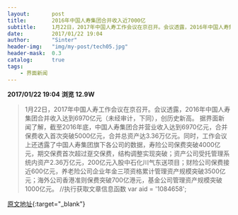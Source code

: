 ```yaml
---
layout:       post
title:        2016年中国人寿集团合并收入近7000亿
subtitle:     1月22日，2017年中国人寿工作会议在京召开。会议透露，2016年中国人寿集团合并收入达到6970亿元（未经审计）。
date:         2017/01/22 19:04
author:       "Sinter"
header-img:   "img/my-post/tech05.jpg"
header-mask:  0.3
catalog:      true
tags:
    - 界面新闻
---
```


**2017/01/22 19:04**  **浏览 12.9W**

> 1月22日，2017年中国人寿工作会议在京召开。会议透露，2016年中国人寿集团合并收入达到6970亿元（未经审计，下同），创历史新高。
据界面新闻了解，截至2016年底，中国人寿集团合并营业收入达到6970亿元，合并保费收入首次突破5000亿元，合并总资产达3.36万亿元。同时，工作会议上还透露了中国人寿集团旗下各公司的数据，寿险公司保费突破4000亿元，期交保费首次超过趸交保费，结构调整实现突破；资产公司受托管理系统内资产2.36万亿元，200亿元入股中石化川气东送项目；财险公司保费接近600亿元，养老险公司企业年金三项资格累计管理资产规模突破3500亿元；海外公司香港准则保费突破700亿港元，基金公司管理资产规模突破1000亿元。
	//执行获取文章信息函数
	var aid = '1084658';


[原文地址](http://www.jiemian.com/article/1084658.html){:target="_blank"}


